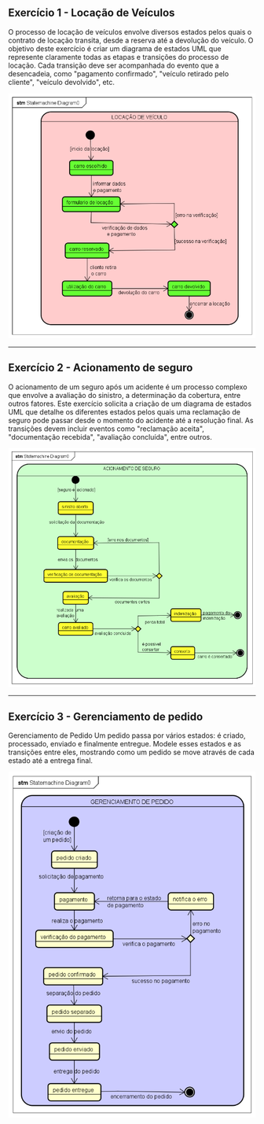 ## Exercício 1 - Locação de Veículos

O processo de locação de veículos envolve diversos estados pelos quais o contrato de locação transita, desde a reserva até a devolução do veículo. O objetivo deste exercício é criar um diagrama de estados UML que represente claramente todas as etapas e transições do processo de locação. Cada transição deve ser acompanhada do evento que a desencadeia, como "pagamento confirmado", "veículo retirado pelo cliente", "veículo devolvido", etc.


![diagrama](https://github.com/vanessacezarn/3_Semestre/blob/7743c03bb9369f989d7da1ce0c3b615c31bea033/Engenharia%20e%20Requisitos%20de%20Software/imagens/aula_10/estado/exercicio01.png)


---


## Exercício 2 - Acionamento de seguro

O acionamento de um seguro após um acidente é um processo complexo que envolve a avaliação do sinistro, a determinação da cobertura, entre outros fatores. Este exercício solicita a criação de um diagrama de estados UML que detalhe os diferentes estados pelos quais uma reclamação de seguro pode passar desde o momento do acidente até a resolução final. As transições devem incluir eventos como "reclamação aceita", "documentação recebida", "avaliação concluída", entre outros.


![diagrama](https://github.com/vanessacezarn/3_Semestre/blob/8973c016bca4a2f0ca31d77056b0c6107d323b85/Engenharia%20e%20Requisitos%20de%20Software/imagens/aula_10/estado/exercicio02.png)



---

## Exercício 3 - Gerenciamento de pedido

Gerenciamento de Pedido Um pedido passa por vários estados: é criado, processado, enviado e finalmente entregue. Modele esses estados e as transições entre eles, mostrando como um pedido se move através de cada estado até a entrega final.


![diagrama](https://github.com/vanessacezarn/3_Semestre/blob/e91156d62e4a03db1e95f2be3316cb01e112f261/Engenharia%20e%20Requisitos%20de%20Software/imagens/aula_10/estado/exercicio03.png)



